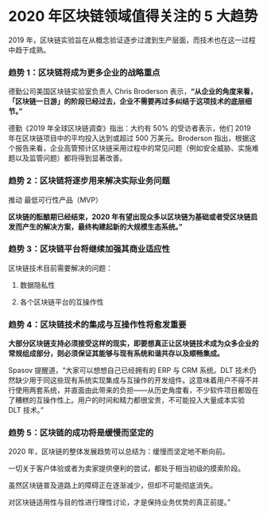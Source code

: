 # 2020 年区块链领域值得关注的 5 大趋势

2019 年，区块链实验旨在从概念验证逐步过渡到生产层面，而技术也在这一过程中趋于成熟。

### 趋势 1：区块链将成为更多企业的战略重点

德勤公司美国区块链实验室负责人 Chris Broderson 表示，**“从企业的角度来看，「区块链一日游」的阶段已经过去，企业不需要再过多纠结于这项技术的底层细节。”**

德勤《2019 年全球区块链调查》指出：大约有 50% 的受访者表示，他们 2019 年在区块链项目中的平均投入达到或超过 500 万美元。Broderson 指出，根据这个报告来看，企业高管预计区块链采用过程中的常见问题（例如安全威胁、实施难题以及监管问题）都将得到显著改善。

### 趋势 2：区块链将逐步用来解决实际业务问题

推动 最低可行性产品（MVP）

**区块链的酝酿期已经结束，2020 年有望出现众多以区块链为基础或者受区块链启发而产生的解决方案，最终构建起新的大规模生态系统。”**

### 趋势 3：区块链平台将继续加强其商业适应性

区块链技术目前需要解决的问题：
1. 数据隐私性

2. 各个区块链平台的互操作性

### 趋势 4：区块链技术的集成与互操作性将愈发重要

**大部分区块链支持必须接受这样的现实，即要想真正让区块链技术成为众多企业的常规组成部分，则必须保证其能够与现有系统和谐共存以及顺畅集成。**

Spasov 提醒道，“大家可以想想自己已经拥有的 ERP 与 CRM 系统。DLT 技术仍然缺少用于同这些现有系统实现集成与互操作的开发组件。这意味着用户不得不并行使用两套系统，并直面由此带来的负担——从历史角度看，不少软件项目都毁在了糟糕的互操作性上。用户的时间和精力都很宝贵，不可能投入大量成本实验 DLT 技术。”

### 趋势 5：区块链的成功将是缓慢而坚定的

2020 年，区块链的整体发展趋势可以总结为：缓慢而坚定地不断向前。

一切关于客户体验或者为卖家提供便利的尝试，都处于相当初级的摸索阶段。

虽然区块链普及道路上的障碍正在逐渐减少，但却不可能彻底消失。

对区块链适用性与目的性进行理性讨论，才是保持业务优势的真正前提。”